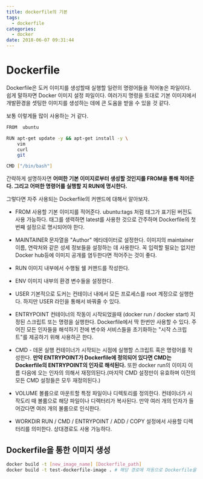 ```yaml
---
title: dockerfile의 기본
tags:
  - dockerfile
categories:
  - docker
date: 2018-06-07 09:31:44
---
```


# Dockerfile
Dockerfile은 도커 이미지를 생성할때 실행할 일련의 명령어들을 적어놓은 파일이다. 쉽게 말하자면 Docker 이미지 설정 파일이다. 여러가지 명령을 토대로 기본 이미지에서 개발환경을 셋팅한 이미지를 생성하는 데에 큰 도움을 받을 수 있을 것 같다. 

보통 이렇게들 많이 사용하는 거 같다.
```sh
FROM  ubuntu

RUN apt-get update -y && apt-get install -y \
    vim
    curl
    git

CMD ["/bin/bash"]
```
간략하게 설명하자면 **어떠한 기본 이미지로부터 생성할 것인지를 FROM을 통해 적어준다. 그리고 어떠한 명령어를 실행할 지 RUN에 명시한다.**

그렇다면 자주 사용되는 Dockerfile의 커맨드에 대해서 알아보자.

* FROM 
사용할 기본 이미지를 적어준다. ubuntu:tags 처럼 태그가 표기된 버전도 사용 가능하다. 태그를 생력하면 latest를 사용한 것으로 간주하며 Dockerfile의 첫 번째 설정으로 명시되어야 한다.

* MAINTAINER
문자열을 "Author" 메타데이터로 설정한다. 이미지의 maintainer 이름, 연락처와 같은 성세 정보들을 설정하는 데 사용한다. 꼭 입력할 필요는 없지만 Docker hub등에 이미지 공개를 염두한다면 적어주는 것이 좋다.

* RUN
이미지 내부에서 수행될 쉘 커맨드를 작성한다. 

* ENV
이미지 내부의 환경 변수들을 설정한다. 

* USER
기본적으로 도커는 컨테이너 내에서 모든 프로세스를 root 계정으로 실행한다. 하지만 USER 라인을 통해서 바꿔줄 수 있다.

* ENTRYPOINT
컨테이너의 작동이 시작되었을때 (docker run / docker start) 지정된 스크립트 또는 명령을 실행한다. Dockerfile에서 딱 한번만 사용할 수 있다. 주어진 모든 인자들을 해석하기 전에 변수와 서비스들을 초기화하는 "시작 스크립트"를 제공하기 위해 사용하곤 한다. 

* CMD - 데몬 실행
컨테이너가 시작되는 시점에 실행할 스크립트 혹은 명령어를 작성한다. **만약 ENTRYPOINT가 Dockerfile에 정의되어 있다면 CMD는 Dockerfile의 ENTRYPOINT의 인자로 해석된다.** 또한 docker run의 이미지 이름 다음에 오는 인자의 의해서 재정의된다.(마지막 CMD 설정만이 유효하며 이전의 모든 CMD 설정들은 모두 재정의된다.)

* VOLUME
볼륨으로 마운트할 특정 파일이나 디렉토리를 정의한다. 컨테이너가 시작도리 때 볼륨으로 해당 파일이나 디렉터리가 복사된다. 만약 여러 개의 인자가 들어갔다면 여러 개의 불륨으로 인식한다. 

* WORKDIR
RUN / CMD / ENTRYPOINT / ADD / COPY 설정에서 사용할 디렉터리를 의미한다. 상대경로도 사용 가능하다. 


## Dockerfile을 통한 이미지 생성
```sh
docker build -t [new_image_name] [Dockerfile_path]
docker build -t test-dockerfile-image . # 해당 경로에 자동으로 Dockerfile을 찾아준다
```
